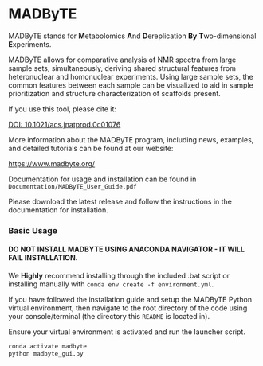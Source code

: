 # MADByTE

MADByTE stands for **M**etabolomics **A**nd **D**ereplication **By** **T**wo-dimensional **E**xperiments.

MADByTE allows for comparative analysis of NMR spectra from large sample sets, simultaneously, deriving shared structural features from heteronuclear and homonuclear experiments. Using large sample sets, the common features between each sample can be visualized to aid in sample prioritization and structure characterization of scaffolds present.

If you use this tool, please cite it:

[DOI: 10.1021/acs.jnatprod.0c01076](https://doi.org/10.1021/acs.jnatprod.0c01076)

More information about the MADByTE program, including news, examples, and detailed tutorials can be found at our website:

https://www.madbyte.org/

Documentation for usage and installation can be found in `Documentation/MADByTE_User_Guide.pdf`

Please download the latest release and follow the instructions in the documentation for installation.

### Basic Usage

#### DO NOT INSTALL MADBYTE USING ANACONDA NAVIGATOR - IT WILL FAIL INSTALLATION. 

We **Highly** recommend installing through the included .bat script or installing manually with `conda env create -f environment.yml`. 

If you have followed the installation guide and setup the MADByTE Python virtual environment, then navigate to the root directory of the code using your console/terminal (the directory this `README` is located in).

Ensure your virtual environment is activated and run the launcher script.

```bash
conda activate madbyte
python madbyte_gui.py
```

